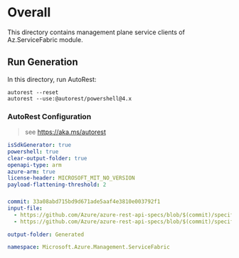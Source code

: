 # Overall

This directory contains management plane service clients of Az.ServiceFabric module.

## Run Generation

In this directory, run AutoRest:

```
autorest --reset
autorest --use:@autorest/powershell@4.x
```

### AutoRest Configuration

> see https://aka.ms/autorest

``` yaml
isSdkGenerator: true
powershell: true
clear-output-folder: true
openapi-type: arm
azure-arm: true
license-header: MICROSOFT_MIT_NO_VERSION
payload-flattening-threshold: 2
```

###

``` yaml
commit: 33a08abd715bd9d671ade5aaf4e3810e003792f1
input-file:
  - https://github.com/Azure/azure-rest-api-specs/blob/$(commit)/specification/servicefabric/resource-manager/Microsoft.ServiceFabric/preview/2023-11-01-preview/cluster.json
  - https://github.com/Azure/azure-rest-api-specs/blob/$(commit)/specification/servicefabric/resource-manager/Microsoft.ServiceFabric/preview/2023-11-01-preview/application.json

output-folder: Generated

namespace: Microsoft.Azure.Management.ServiceFabric
```
